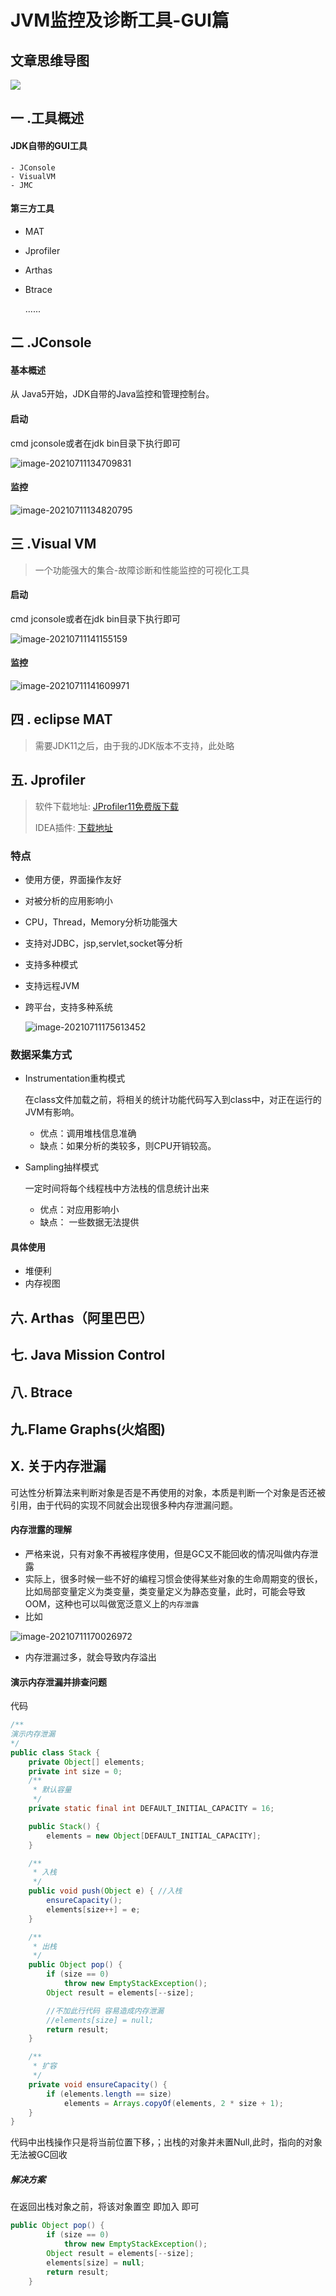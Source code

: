 # JVM监控及诊断工具-GUI篇

## 文章思维导图
![](./images/第03章：JVM监控及诊断工具-GUI篇.jpg)

## 一 .工具概述

#### JDK自带的GUI工具

	- JConsole
	- VisualVM
	- JMC

#### 第三方工具

- MAT

- Jprofiler

- Arthas

- Btrace

  ......

## 二 .JConsole

#### 基本概述

从 Java5开始，JDK自带的Java监控和管理控制台。

#### 启动

cmd jconsole或者在jdk bin目录下执行即可

![image-20210711134709831](https://raw.githubusercontent.com/shaoxiongdu/images/main/images/image-20210711134709831.png)

#### 监控

![image-20210711134820795](https://raw.githubusercontent.com/shaoxiongdu/images/main/images/image-20210711134820795.png)

## 三 .Visual VM

> 一个功能强大的集合-故障诊断和性能监控的可视化工具

#### 启动

cmd jconsole或者在jdk bin目录下执行即可

![image-20210711141155159](https://raw.githubusercontent.com/shaoxiongdu/images/main/images/image-20210711141155159.png)

#### 监控

![image-20210711141609971](https://raw.githubusercontent.com/shaoxiongdu/images/main/images/image-20210711141609971.png)

## 四 . eclipse MAT

> 需要JDK11之后，由于我的JDK版本不支持，此处略

## 五. Jprofiler

> 软件下载地址: [JProfiler11免费版下载](https://www.jb51.net/softs/608640.html#downintro2)
>
> IDEA插件: [下载地址](https://plugins.jetbrains.com/files/253/122553/idea-jprofiler.zip?updateId=122553&pluginId=253&family=INTELLIJ)

### 特点

- 使用方便，界面操作友好

- 对被分析的应用影响小

- CPU，Thread，Memory分析功能强大

- 支持对JDBC，jsp,servlet,socket等分析

- 支持多种模式

- 支持远程JVM

- 跨平台，支持多种系统

  ![image-20210711175613452](https://raw.githubusercontent.com/shaoxiongdu/images/main/images/image-20210711175613452.png)

### 数据采集方式

- Instrumentation重构模式

  在class文件加载之前，将相关的统计功能代码写入到class中，对正在运行的JVM有影响。

  - 优点：调用堆栈信息准确
  - 缺点：如果分析的类较多，则CPU开销较高。

- Sampling抽样模式

  一定时间将每个线程栈中方法栈的信息统计出来

  - 优点：对应用影响小
  - 缺点： 一些数据无法提供

#### 具体使用

- 堆便利
- 内存视图

## 六. Arthas（阿里巴巴）

## 七. Java Mission Control

## 八. Btrace

## 九.Flame Graphs(火焰图)

## X. 关于内存泄漏

可达性分析算法来判断对象是否是不再使用的对象，本质是判断一个对象是否还被引用，由于代码的实现不同就会出现很多种内存泄漏问题。

#### 内存泄露的理解

- 严格来说，只有对象不再被程序使用，但是GC又不能回收的情况叫做内存泄露
- 实际上，很多时候一些不好的编程习惯会使得某些对象的生命周期变的很长，比如局部变量定义为类变量，类变量定义为静态变量，此时，可能会导致OOM，这种也可以叫做宽泛意义上的`内存泄露`
- 比如

![image-20210711170026972](https://raw.githubusercontent.com/shaoxiongdu/images/main/images/image-20210711170026972.png)

- 内存泄漏过多，就会导致内存溢出



#### 演示内存泄漏并排查问题

代码

```java
/**
演示内存泄漏
*/
public class Stack {
    private Object[] elements;
    private int size = 0;
    /**
     * 默认容量
     */
    private static final int DEFAULT_INITIAL_CAPACITY = 16;

    public Stack() {
        elements = new Object[DEFAULT_INITIAL_CAPACITY];
    }

    /**
     * 入栈
     */
    public void push(Object e) { //入栈
        ensureCapacity();
        elements[size++] = e;
    }

    /**
     * 出栈
     */
    public Object pop() {
        if (size == 0)
            throw new EmptyStackException();
        Object result = elements[--size];

        //不加此行代码 容易造成内存泄漏
        //elements[size] = null;
        return result;
    }

    /**
     * 扩容
     */
    private void ensureCapacity() {
        if (elements.length == size)
            elements = Arrays.copyOf(elements, 2 * size + 1);
    }
}
```

代码中出栈操作只是将当前位置下移，；出栈的对象并未置Null,此时，指向的对象无法被GC回收

##### 解决方案

在返回出栈对象之前，将该对象置空 即加入 即可

```java
public Object pop() {
        if (size == 0)
            throw new EmptyStackException();
        Object result = elements[--size];
        elements[size] = null;
        return result;
    }
```


